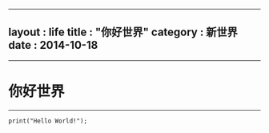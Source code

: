 ----
layout : life
title : "你好世界"
category : 新世界
date : 2014-10-18
----

-------

# 你好世界

******

```
print("Hello World!");
```
